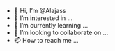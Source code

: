- 👋 Hi, I’m @Alajass
- 👀 I’m interested in ...
- 🌱 I’m currently learning ...
- 💞️ I’m looking to collaborate on ...
- 📫 How to reach me ...

<!---
Alajass/Alajass is a ✨ special ✨ repository because its `README.md` (this file) appears on your GitHub profile.
You can click the Preview link to take a look at your changes.
--->
